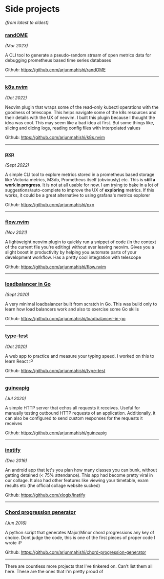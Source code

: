 # Side projects

_(from latest to oldest)_

### [randOME](https://github.com/arjunmahishi/randOME)

_(Mar 2023)_

A CLI tool to generate a pseudo-random stream of open metrics data for debugging prometheus based time series databases

Github: https://github.com/arjunmahishi/randOME

---

### [k8s.nvim](https://github.com/arjunmahishi/k8s.nvim)

_(Oct 2022)_

Neovim plugin that wraps some of the read-only kubectl operations with the
goodness of telescope. This helps navigate some of the k8s resources and their
details with the UX of neovim. I built this plugin because I thought the idea
was cool. This may seem like a bad idea at first. But some things like, slicing
and dicing logs, reading config files with interpolated values

Github: https://github.com/arjunmahishi/k8s.nvim

---

### [pxp](https://github.com/arjunmahishi/pxp)

_(Sept 2022)_

A simple CLI tool to explore metrics stored in a prometheus based storage like
Victoria metrics, M3db, Prometheus itself (obviously) etc. This is **still a
work in progress**. It is not at all usable for now. I am trying to bake in a
lot of suggestions/auto-complete to improve the UX of **exploring** metrics. If
this works, it could be a great alternative to using grafana's metrics explorer

Github: https://github.com/arjunmahishi/pxp

---

### [flow.nvim](https://arjunmahishi.com/flow.nvim/)

_(Nov 2021)_

A lightweight neovim plugin to quickly run a snippet of code (in the context of the current
file you're editing) without ever leaving neovim. Gives you a slight boost in productivity by
helping you automate parts of your development workflow. Has a pretty cool integration with telescope

Github: https://github.com/arjunmahishi/flow.nvim

---

### [loadbalancer in Go](https://github.com/arjunmahishi/loadbalancer-in-go)

_(Sept 2020)_

A very minimal loadbalancer built from scratch in Go. This was build only to
learn how load balancers work and also to exercise some Go skills

Github: https://github.com/arjunmahishi/loadbalancer-in-go

---

### [type-test](https://arjunmahishi.com/type-test/)

_(Oct 2020)_

A web app to practice and measure your typing speed. I worked on this to learn React :P

Github: https://github.com/arjunmahishi/type-test

---

### [guineapig](https://github.com/arjunmahishi/guineapig)

_(Jul 2020)_

A simple HTTP server that echos all requests it receives. Useful for manually
testing outbound HTTP requests of an application. Additionally, it can also be
configured to send custom responses for the requests it receives

Github: https://github.com/arjunmahishi/guineapig

---

### [instify](https://github.com/xlogix/instify)

_(Dec 2016)_

An android app that let's you plan how many classes you can bunk, without
getting detained (< 75% attendance). This app had become pretty viral in our
collage. It also had other features like viewing your timetable, exam results
etc (the official collage website sucked)

Github: https://github.com/xlogix/instify

---

### [Chord progression generator](https://github.com/arjunmahishi/chord-progression-generator)

_(Jun 2016)_

A python script that generates Major/Minor chord progressions any key of
choice. Dont judge the code, this is one of the first pieces of proper code I
wrote :P

Github: https://github.com/arjunmahishi/chord-progression-generator

---

There are countless more projects that I've tinkered on. Can't list them all here. These are the ones that I'm pretty proud of
